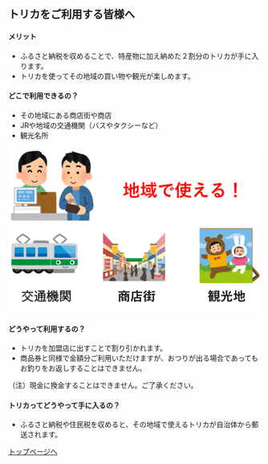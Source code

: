 ## トリカをご利用する皆様へ
#### メリット
* ふるさと納税を収めることで、特産物に加え納めた２割分のトリカが手に入ります。
* トリカを使ってその地域の買い物や観光が楽しめます。
  
#### どこで利用できるの？
* その地域にある商店街や商店
* JRや地域の交通機関（バスやタクシーなど）
* 観光名所

![使えるところ](./image/tukaerutokoro.png)  
  
#### どうやって利用するの？
* トリカを加盟店に出すことで割り引かれます。
* 商品券と同様で金額分ご利用いただけますが、おつりが出る場合であってもお釣りをお返しすることはできません。
  

（注）現金に換金することはできません。ご了承ください。

  
#### トリカってどうやって手に入るの？
* ふるさと納税や住民税を収めると、その地域で使えるトリカが自治体から郵送されます。
  
  
  
[トップページへ](./index)

